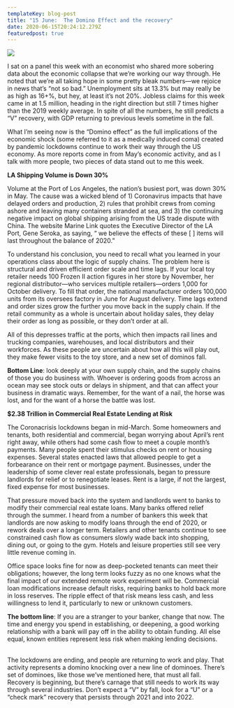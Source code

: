 ```yaml
---
templateKey: blog-post
title: "15 June:  The Domino Effect and the recovery"
date: 2020-06-15T20:24:12.279Z
featuredpost: true
---
```



![](/img/dreamstime_dominoes-falling.jpg)

I sat on a panel this week with an economist who shared more sobering data about the economic collapse that we’re working our way through. He noted that we’re all taking hope in some pretty bleak numbers—we rejoice in news that’s “not so bad.” Unemployment sits at 13.3% but may really be as high as 16+%, but hey, at least it’s not 20%. Jobless claims for this week came in at 1.5 million, heading in the right direction but still 7 times higher than the 2019 weekly average. In spite of all the numbers, he still predicts a “V” recovery, with GDP returning to previous levels sometime in the fall.

What I’m seeing now is the “Domino effect” as the full implications of the economic shock (some referred to it as a medically induced coma) created by pandemic lockdowns continue to work their way through the US economy. As more reports come in from May’s economic activity, and as I talk with more people, two pieces of data stand out to me this week.

**LA Shipping Volume is Down 30%**

Volume at the Port of Los Angeles, the nation’s busiest port, was down 30% in May. The cause was a wicked blend of 1) Coronavirus impacts that have delayed orders and production, 2) rules that prohibit crews from coming ashore and leaving many containers stranded at sea, and 3) the continuing negative impact on global shipping arising from the US trade dispute with China. The website Marine Link quotes the Executive Director of the LA Port, Gene Seroka, as saying, “ we believe the effects of these \[ ] items will last throughout the balance of 2020.”

To understand his conclusion, you need to recall what you learned in your operations class about the logic of supply chains. The problem here is structural and driven efficient order scale and time lags. If your local toy retailer needs 100 Frozen II action figures in her store by November, her regional distributor—who services multiple retailers—orders 1,000 for October delivery. To fill that order, the national manufacturer orders 100,000 units from its oversees factory in June for August delivery. Time lags extend and order sizes grow the further you move back in the supply chain. If the retail community as a whole is uncertain about holiday sales, they delay their order as long as possible, or they don’t order at all.

All of this depresses traffic at the ports, which then impacts rail lines and trucking companies, warehouses, and local distributors and their workforces. As these people are uncertain about how all this will play out, they make fewer visits to the toy store, and a new set of dominos fall.

**Bottom Line**: look deeply at your own supply chain, and the supply chains of those you do business with. Whoever is ordering goods from across an ocean may see stock outs or delays in shipment, and that can affect your business in dramatic ways. Remember, for the want of a nail, the horse was lost, and for the want of a horse the battle was lost.

**$2.38 Trillion in Commercial Real Estate Lending at Risk**

The Coronacrisis lockdowns began in mid-March. Some homeowners and tenants, both residential and commercial, began worrying about April’s rent right away, while others had some cash flow to meet a couple month’s payments. Many people spent their stimulus checks on rent or housing expenses. Several states enacted laws that allowed people to get a forbearance on their rent or mortgage payment. Businesses, under the leadership of some clever real estate professionals, began to pressure landlords for relief or to renegotiate leases. Rent is a large, if not the largest, fixed expense for most businesses.

That pressure moved back into the system and landlords went to banks to modify their commercial real estate loans. Many banks offered relief through the summer. I heard from a number of bankers this week that landlords are now asking to modify loans through the end of 2020, or rework deals over a longer term. Retailers and other tenants continue to see constrained cash flow as consumers slowly wade back into shopping, dining out, or going to the gym. Hotels and leisure properties still see very little revenue coming in.

Office space looks fine for now as deep-pocketed tenants can meet their obligations; however, the long term looks fuzzy as no one knows what the final impact of our extended remote work experiment will be. Commercial loan modifications increase default risks, requiring banks to hold back more in loss reserves. The ripple effect of that risk means less cash, and less willingness to lend it, particularly to new or unknown customers.

**The bottom line**: If you are a stranger to your banker, change that now. The time and energy you spend in establishing, or deepening, a good working relationship with a bank will pay off in the ability to obtain funding. All else equal, known entities represent less risk when making lending decisions.

\
The lockdowns are ending, and people are returning to work and play. That activity represents a domino knocking over a new line of dominoes. There’s set of dominoes, like those we’ve mentioned here, that must all fall. Recovery is beginning, but there’s carnage that still needs to work its way through several industries. Don’t expect a “V” by fall, look for a “U” or a “check mark” recovery that persists through 2021 and into 2022.

<!--EndFragment-->